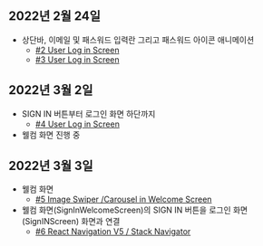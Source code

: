 ## 2022년 2월 24일
* 상단바, 이메일 및 패스워드 입력란 그리고 패스워드 아이콘 애니메이션
    * [#2 User Log in Screen](https://youtu.be/wZe-3jQ74C0)
    * [#3 User Log in Screen](https://youtu.be/FGxlrpti35A)

## 2022년 3월 2일
* SIGN IN 버튼부터 로그인 화면 하단까지
    * [#4 User Log in Screen](https://youtu.be/oIQgZ-WBluY)
* 웰컴 화면 진행 중

## 2022년 3월 3일
* 웰컴 화면
    * [#5 Image Swiper /Carousel in Welcome Screen](https://youtu.be/_jM6Ojow6wc)
* 웰컴 화면(SignInWelcomeScreen)의 SIGN IN 버튼을 로그인 화면(SignINScreen) 화면과 연결
    * [#6 React Navigation V5 / Stack Navigator](https://youtu.be/tg8guzN0HbQ)